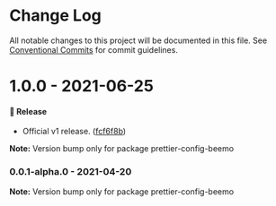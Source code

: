 # Change Log

All notable changes to this project will be documented in this file.
See [Conventional Commits](https://conventionalcommits.org) for commit guidelines.

# 1.0.0 - 2021-06-25

#### 🎉 Release

- Official v1 release. ([fcf6f8b](https://github.com/beemojs/dev/commit/fcf6f8b))

**Note:** Version bump only for package prettier-config-beemo





### 0.0.1-alpha.0 - 2021-04-20

**Note:** Version bump only for package prettier-config-beemo
